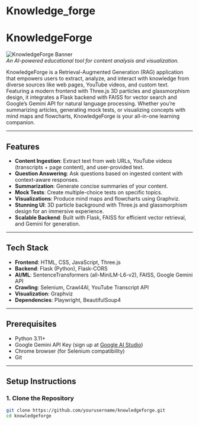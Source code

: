 # Knowledge_forge
# KnowledgeForge

![KnowledgeForge Banner](https://via.placeholder.com/1200x300.png?text=KnowledgeForge+-+AI+Learning+Assistant)  
*An AI-powered educational tool for content analysis and visualization.*

KnowledgeForge is a Retrieval-Augmented Generation (RAG) application that empowers users to extract, analyze, and interact with knowledge from diverse sources like web pages, YouTube videos, and custom text. Featuring a modern frontend with Three.js 3D particles and glassmorphism design, it integrates a Flask backend with FAISS for vector search and Google’s Gemini API for natural language processing. Whether you’re summarizing articles, generating mock tests, or visualizing concepts with mind maps and flowcharts, KnowledgeForge is your all-in-one learning companion.

---

## Features
- **Content Ingestion**: Extract text from web URLs, YouTube videos (transcripts + page content), and user-provided text.
- **Question Answering**: Ask questions based on ingested content with context-aware responses.
- **Summarization**: Generate concise summaries of your content.
- **Mock Tests**: Create multiple-choice tests on specific topics.
- **Visualizations**: Produce mind maps and flowcharts using Graphviz.
- **Stunning UI**: 3D particle background with Three.js and glassmorphism design for an immersive experience.
- **Scalable Backend**: Built with Flask, FAISS for efficient vector retrieval, and Gemini for generation.

---

## Tech Stack
- **Frontend**: HTML, CSS, JavaScript, Three.js
- **Backend**: Flask (Python), Flask-CORS
- **AI/ML**: SentenceTransformers (all-MiniLM-L6-v2), FAISS, Google Gemini API
- **Crawling**: Selenium, Crawl4AI, YouTube Transcript API
- **Visualization**: Graphviz
- **Dependencies**: Playwright, BeautifulSoup4

---

## Prerequisites
- Python 3.11+
- Google Gemini API Key (sign up at [Google AI Studio](https://aistudio.google.com/))
- Chrome browser (for Selenium compatibility)
- Git

---

## Setup Instructions

### 1. Clone the Repository
```bash
git clone https://github.com/yourusername/knowledgeforge.git
cd knowledgeforge
